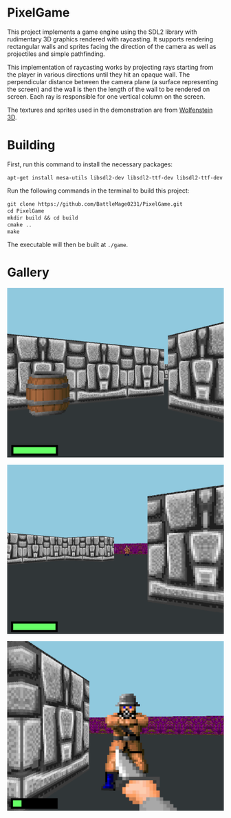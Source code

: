 # PixelGame

This project implements a game engine using the SDL2 library with rudimentary 3D graphics rendered with raycasting. It supports rendering rectangular walls and sprites facing the direction of the camera as well as projectiles and simple pathfinding.

This implementation of raycasting works by projecting rays starting from the player in various directions until they hit an opaque wall. The perpendicular distance between the camera plane (a surface representing the screen) and the wall is then the length of the wall to be rendered on screen. Each ray is responsible for one vertical column on the screen.

The textures and sprites used in the demonstration are from [Wolfenstein 3D](https://en.wikipedia.org/wiki/Wolfenstein_3D).

# Building

First, run this command to install the necessary packages:

```
apt-get install mesa-utils libsdl2-dev libsdl2-ttf-dev libsdl2-ttf-dev
```

Run the following commands in the terminal to build this project:

```
git clone https://github.com/BattleMage0231/PixelGame.git
cd PixelGame
mkdir build && cd build
cmake ..
make
```

The executable will then be built at `./game`.

# Gallery

![image](./screenshots/screenshot1.png)

![image](./screenshots/screenshot2.png)

![image](./screenshots/screenshot3.png)
